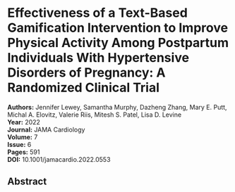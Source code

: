 # Effectiveness of a Text-Based Gamification Intervention to Improve Physical Activity Among Postpartum Individuals With Hypertensive Disorders of Pregnancy: A Randomized Clinical Trial

**Authors:** Jennifer Lewey, Samantha Murphy, Dazheng Zhang, Mary E. Putt, Michal A. Elovitz, Valerie Riis, Mitesh S. Patel, Lisa D. Levine  
**Year:** 2022  
**Journal:** JAMA Cardiology  
**Volume:** 7  
**Issue:** 6  
**Pages:** 591  
**DOI:** 10.1001/jamacardio.2022.0553  

## Abstract


